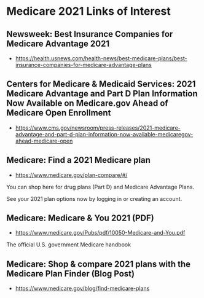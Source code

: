 # Medicare 2021 Links of Interest

## Newsweek: Best Insurance Companies for Medicare Advantage 2021

* https://health.usnews.com/health-news/best-medicare-plans/best-insurance-companies-for-medicare-advantage-plans

## Centers for Medicare & Medicaid Services: 2021 Medicare Advantage and Part D Plan Information Now Available on Medicare.gov Ahead of Medicare Open Enrollment

* https://www.cms.gov/newsroom/press-releases/2021-medicare-advantage-and-part-d-plan-information-now-available-medicaregov-ahead-medicare-open

## Medicare: Find a 2021 Medicare plan

* https://www.medicare.gov/plan-compare/#/

You can shop here for drug plans (Part D) and Medicare Advantage Plans.

See your 2021 plan options now by logging in or creating an account.

## Medicare: Medicare & You 2021 (PDF)

* https://www.medicare.gov/Pubs/pdf/10050-Medicare-and-You.pdf

The official U.S. government Medicare handbook

## Medicare: Shop & compare 2021 plans with the Medicare Plan Finder (Blog Post)

* https://www.medicare.gov/blog/find-medicare-plans
